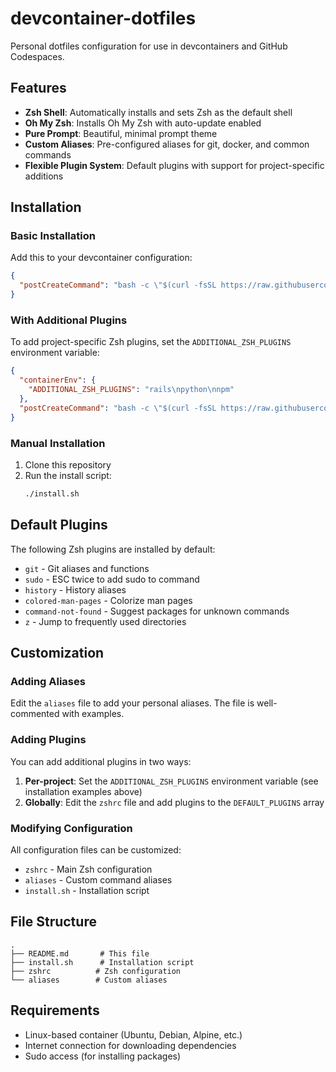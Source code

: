 # devcontainer-dotfiles

Personal dotfiles configuration for use in devcontainers and GitHub Codespaces.

## Features

- **Zsh Shell**: Automatically installs and sets Zsh as the default shell
- **Oh My Zsh**: Installs Oh My Zsh with auto-update enabled
- **Pure Prompt**: Beautiful, minimal prompt theme
- **Custom Aliases**: Pre-configured aliases for git, docker, and common commands
- **Flexible Plugin System**: Default plugins with support for project-specific additions

## Installation

### Basic Installation

Add this to your devcontainer configuration:

```json
{
  "postCreateCommand": "bash -c \"$(curl -fsSL https://raw.githubusercontent.com/kieraneglin/devcontainer-dotfiles/master/install.sh)\""
}
```

### With Additional Plugins

To add project-specific Zsh plugins, set the `ADDITIONAL_ZSH_PLUGINS` environment variable:

```json
{
  "containerEnv": {
    "ADDITIONAL_ZSH_PLUGINS": "rails\npython\nnpm"
  },
  "postCreateCommand": "bash -c \"$(curl -fsSL https://raw.githubusercontent.com/kieraneglin/devcontainer-dotfiles/master/install.sh)\""
}
```

### Manual Installation

1. Clone this repository
2. Run the install script:
   ```bash
   ./install.sh
   ```

## Default Plugins

The following Zsh plugins are installed by default:

- `git` - Git aliases and functions
- `sudo` - ESC twice to add sudo to command
- `history` - History aliases
- `colored-man-pages` - Colorize man pages
- `command-not-found` - Suggest packages for unknown commands
- `z` - Jump to frequently used directories

## Customization

### Adding Aliases

Edit the `aliases` file to add your personal aliases. The file is well-commented with examples.

### Adding Plugins

You can add additional plugins in two ways:

1. **Per-project**: Set the `ADDITIONAL_ZSH_PLUGINS` environment variable (see installation examples above)
2. **Globally**: Edit the `zshrc` file and add plugins to the `DEFAULT_PLUGINS` array

### Modifying Configuration

All configuration files can be customized:

- `zshrc` - Main Zsh configuration
- `aliases` - Custom command aliases
- `install.sh` - Installation script

## File Structure

```
.
├── README.md       # This file
├── install.sh      # Installation script
├── zshrc          # Zsh configuration
└── aliases        # Custom aliases
```

## Requirements

- Linux-based container (Ubuntu, Debian, Alpine, etc.)
- Internet connection for downloading dependencies
- Sudo access (for installing packages)